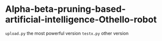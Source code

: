 # Alpha-beta-pruning-based-artificial-intelligence-Othello-robot
`upload.py` the most powerful version
`testx.py` other version
